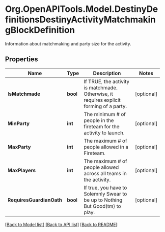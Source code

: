 # Org.OpenAPITools.Model.DestinyDefinitionsDestinyActivityMatchmakingBlockDefinition
Information about matchmaking and party size for the activity.

## Properties

Name | Type | Description | Notes
------------ | ------------- | ------------- | -------------
**IsMatchmade** | **bool** | If TRUE, the activity is matchmade. Otherwise, it requires explicit forming of a party. | [optional] 
**MinParty** | **int** | The minimum # of people in the fireteam for the activity to launch. | [optional] 
**MaxParty** | **int** | The maximum # of people allowed in a Fireteam. | [optional] 
**MaxPlayers** | **int** | The maximum # of people allowed across all teams in the activity. | [optional] 
**RequiresGuardianOath** | **bool** | If true, you have to Solemnly Swear to be up to Nothing But Good(tm) to play. | [optional] 

[[Back to Model list]](../README.md#documentation-for-models) [[Back to API list]](../README.md#documentation-for-api-endpoints) [[Back to README]](../README.md)

